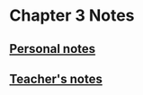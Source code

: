 # **Chapter 3 Notes**

## [**Personal notes**](/notes/MATH18/CH3/CH3notes/personal/README.md)
## [**Teacher's notes**](/notes/MATH18/CH3/CH3notes/teacher/README.md)